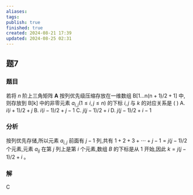 ```yaml
---
aliases: 
tags: 
publish: true
finished: true
created: 2024-08-21 17:39
updated: 2024-08-25 02:31
---
```

## 题7
### 题目
若将 $n$ 阶上三角矩阵 $\mathbf{A}$ 按列优先级压缩存放在一维数组 $\mathrm{B}\lbrack  {1\ldots \mathrm{n}( {\mathrm{n} + 1}) /2 + 1}\rbrack$ 中, 则存放到 $\mathrm{B}\lbrack  \mathrm{k}\rbrack$ 中的非零元素 ${a}_{i,j}( {1 \leq  i,j \leq  n})$ 的下标 $i,j$ 与 $k$ 的对应关系是 ( )
A. $i( {i + 1}) /2 + j$ 
B. $i( {i - 1}) /2 + j - 1$
C. $j( {j - 1}) /2 + i$ 
D. $j( {j - 1}) /2 + i - 1$
### 分析
按列优先存储,所以元素 ${a}_{i,j}$ 前面有 $j - 1$ 列,共有 $1 + 2 + 3 + \cdots  + j - 1 = j( {j - 1}) /2$ 个元素,元素 ${a}_{ij}$ 在第 $j$ 列上是第 $i$ 个元素,数组 $B$ 的下标是从 1 开始,因此 $k = j( {j - 1}) /2 + i$ 。
### 解
C